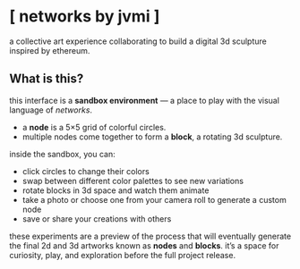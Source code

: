 <!-- @format -->

# [ networks by jvmi ]

a collective art experience collaborating to build a digital 3d sculpture inspired by ethereum.

## What is this?

this interface is a **sandbox environment** — a place to play with the visual language of _networks_.

- a **node** is a 5×5 grid of colorful circles.
- multiple nodes come together to form a **block**, a rotating 3d sculpture.

inside the sandbox, you can:

- click circles to change their colors
- swap between different color palettes to see new variations
- rotate blocks in 3d space and watch them animate
- take a photo or choose one from your camera roll to generate a custom node
- save or share your creations with others

these experiments are a preview of the process that will eventually generate the final 2d and 3d artworks known as **nodes** and **blocks**. it’s a space for curiosity, play, and exploration before the full project release.
